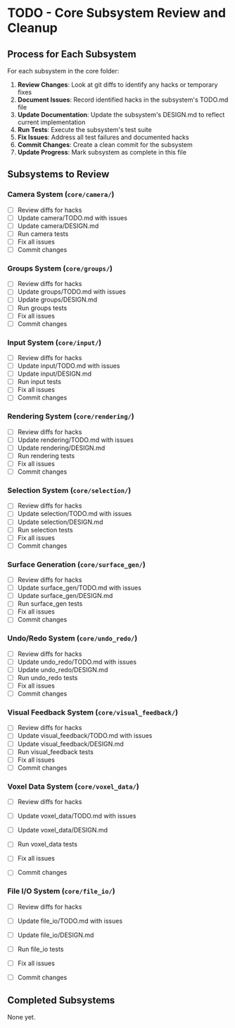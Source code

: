 # TODO - Core Subsystem Review and Cleanup

## Process for Each Subsystem

For each subsystem in the core folder:

1. **Review Changes**: Look at git diffs to identify any hacks or temporary fixes
2. **Document Issues**: Record identified hacks in the subsystem's TODO.md file
3. **Update Documentation**: Update the subsystem's DESIGN.md to reflect current implementation
4. **Run Tests**: Execute the subsystem's test suite
5. **Fix Issues**: Address all test failures and documented hacks
6. **Commit Changes**: Create a clean commit for the subsystem
7. **Update Progress**: Mark subsystem as complete in this file

## Subsystems to Review

### Camera System (`core/camera/`)
- [ ] Review diffs for hacks
- [ ] Update camera/TODO.md with issues
- [ ] Update camera/DESIGN.md
- [ ] Run camera tests
- [ ] Fix all issues
- [ ] Commit changes

### Groups System (`core/groups/`)
- [ ] Review diffs for hacks
- [ ] Update groups/TODO.md with issues
- [ ] Update groups/DESIGN.md
- [ ] Run groups tests
- [ ] Fix all issues
- [ ] Commit changes

### Input System (`core/input/`)
- [ ] Review diffs for hacks
- [ ] Update input/TODO.md with issues
- [ ] Update input/DESIGN.md
- [ ] Run input tests
- [ ] Fix all issues
- [ ] Commit changes

### Rendering System (`core/rendering/`)
- [ ] Review diffs for hacks
- [ ] Update rendering/TODO.md with issues
- [ ] Update rendering/DESIGN.md
- [ ] Run rendering tests
- [ ] Fix all issues
- [ ] Commit changes

### Selection System (`core/selection/`)
- [ ] Review diffs for hacks
- [ ] Update selection/TODO.md with issues
- [ ] Update selection/DESIGN.md
- [ ] Run selection tests
- [ ] Fix all issues
- [ ] Commit changes

### Surface Generation (`core/surface_gen/`)
- [ ] Review diffs for hacks
- [ ] Update surface_gen/TODO.md with issues
- [ ] Update surface_gen/DESIGN.md
- [ ] Run surface_gen tests
- [ ] Fix all issues
- [ ] Commit changes

### Undo/Redo System (`core/undo_redo/`)
- [ ] Review diffs for hacks
- [ ] Update undo_redo/TODO.md with issues
- [ ] Update undo_redo/DESIGN.md
- [ ] Run undo_redo tests
- [ ] Fix all issues
- [ ] Commit changes

### Visual Feedback System (`core/visual_feedback/`)
- [ ] Review diffs for hacks
- [ ] Update visual_feedback/TODO.md with issues
- [ ] Update visual_feedback/DESIGN.md
- [ ] Run visual_feedback tests
- [ ] Fix all issues
- [ ] Commit changes

### Voxel Data System (`core/voxel_data/`)
- [ ] Review diffs for hacks
- [ ] Update voxel_data/TODO.md with issues
- [ ] Update voxel_data/DESIGN.md
- [ ] Run voxel_data tests
- [ ] Fix all issues
- [ ] Commit changes


### File I/O System (`core/file_io/`)
- [ ] Review diffs for hacks
- [ ] Update file_io/TODO.md with issues
- [ ] Update file_io/DESIGN.md
- [ ] Run file_io tests
- [ ] Fix all issues
- [ ] Commit changes


## Completed Subsystems

None yet.